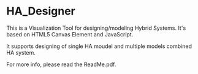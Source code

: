 # HA_Designer

This is a Visualization Tool for designing/modeling Hybrid Systems. It's based on HTML5 Canvas Element and JavaScript. 

It supports designing of single HA moudel and multiple models combined HA system.

For more info, please read the ReadMe.pdf.
